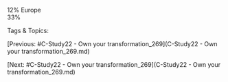 12% 
Europe  
33%

   Tags & Topics:
   

[Previous: #C-Study22 - Own your transformation_269](C-Study22 - Own your transformation_269.md)

[Next: #C-Study22 - Own your transformation_269](C-Study22 - Own your transformation_269.md)